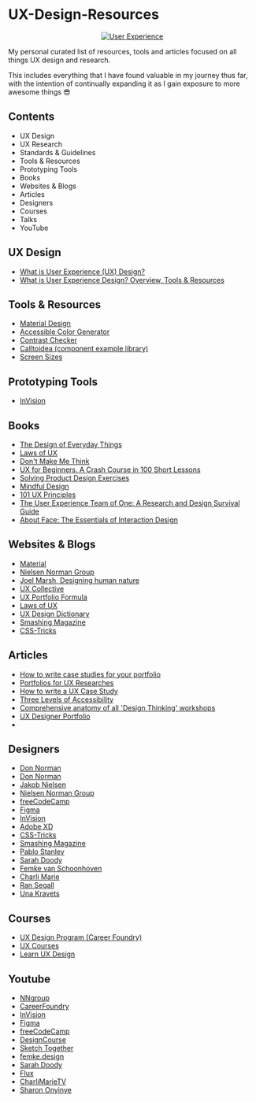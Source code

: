 # UX-Design-Resources

<p align="center">
  <a href="https://www.rapidops.com/blog/user-experience-for-designing-enterprise-application/">
    <img src="https://www.rapidops.com/static/d587eab703a7938a81b645bae4989cf7/d8255/Importance-of-User-Experience1.jpg" alt="User Experience"/>
  </a>
</p>

My personal curated list of resources, tools and articles focused on all things UX design and research. 

This includes everything that I have found valuable in my journey thus far, with the intention of continually expanding it as I gain exposure to more awesome things 😎

## Contents

* UX Design
* UX Research
* Standards & Guidelines
* Tools & Resources
* Prototyping Tools
* Books
* Websites & Blogs
* Articles
* Designers
* Courses
* Talks
* YouTube


## UX Design

* [What is User Experience (UX) Design?](https://careerfoundry.com/en/blog/ux-design/what-is-user-experience-ux-design-everything-you-need-to-know-to-get-started/)
* [What is User Experience Design? Overview, Tools & Resources](https://www.smashingmagazine.com/2010/10/what-is-user-experience-design-overview-tools-and-resources/)

## Tools & Resources

* [Material Design](https://material.io/design)
* [Accessible Color Generator](https://learnui.design/tools/accessible-color-generator.html)
* [Contrast Checker](https://contrastchecker.com/)
* [Calltoidea (component example library)](https://www.calltoidea.com/)
* [Screen Sizes](https://screensiz.es/phone)

## Prototyping Tools

* [InVision](https://www.invisionapp.com/)

## Books

* [The Design of Everyday Things](https://www.nngroup.com/books/design-everyday-things-revised/)
* [Laws of UX](https://lawsofux.com/book/)
* [Don't Make Me Think](https://sensible.com/dont-make-me-think/)
* [UX for Beginners. A Crash Course in 100 Short Lessons](https://www.oreilly.com/library/view/ux-for-beginners/9781491912676/)
* [Solving Product Design Exercises](https://productdesigninterview.com/)
* [Mindful Design](https://mindfuldesign.xyz/)
* [101 UX Principles](https://www.oreilly.com/library/view/101-ux-principles/9781788837361/)
* [The User Experience Team of One: A Research and Design Survival Guide](https://www.goodreads.com/book/show/18177290-the-user-experience-team-of-one)
* [About Face: The Essentials of Interaction Design](https://www.wiley.com/en-au/About+Face%3A+The+Essentials+of+Interaction+Design%2C+4th+Edition-p-9781118766576)

## Websites & Blogs

* [Material](https://material.io/)
* [Nielsen Norman Group](https://www.nngroup.com/)
* [Joel Marsh, Designing human nature](https://www.joelmarsh.com/)
* [UX Collective](https://uxdesign.cc/)
* [UX Portfolio Formula](https://www.uxportfolioformula.com/)
* [Laws of UX](https://lawsofux.com/)
* [UX Design Dictionary](https://blog.pine.design/ux-design-dictionary/)
* [Smashing Magazine](https://www.smashingmagazine.com/)
* [CSS-Tricks](https://css-tricks.com/)

## Articles

* [How to write case studies for your portfolio](https://www.semplice.com/how-to-write-case-studies-for-your-portfolio)
* [Portfolios for UX Researches](https://www.nngroup.com/articles/ux-researcher-portfolio/)
* [How to write a UX Case Study](https://www.invisionapp.com/inside-design/how-to-write-a-ux-case-study/)
* [Three Levels of Accessibility](https://uxdesign.cc/the-three-levels-of-accessibility-cd1f8a70a883)
* [Comprehensive anatomy of all 'Design Thinking' workshops](https://uxdesign.cc/comprehensive-anatomy-of-all-ux-design-thinking-workshops-c416706cd3e2)
* [UX Designer Portfolio](https://blog.uxfol.io/ux-designer-portfolio/)
* 

## Designers

* [Don Norman](https://www.linkedin.com/in/donnorman/)
* [Don Norman](https://twitter.com/jnd1er)
* [Jakob Nielsen](https://www.linkedin.com/in/jakobnielsenphd/)
* [Nielsen Norman Group](https://twitter.com/NNgroup)
* [freeCodeCamp](https://twitter.com/freeCodeCamp)
* [Figma](https://twitter.com/figmadesign)
* [InVision](https://twitter.com/InVisionApp)
* [Adobe XD](https://twitter.com/AdobeXD)
* [CSS-Tricks](https://twitter.com/css)
* [Smashing Magazine](https://twitter.com/smashingmag)
* [Pablo Stanley](https://twitter.com/pablostanley)
* [Sarah Doody](https://www.linkedin.com/in/sarahdoody/)
* [Femke van Schoonhoven](https://twitter.com/femkesvs)
* [Charli Marie](https://twitter.com/charliprangley)
* [Ran Segall](https://twitter.com/ransegall)
* [Una Kravets](https://twitter.com/Una)


## Courses 

* [UX Design Program (Career Foundry)](https://careerfoundry.com/en/courses/become-a-ux-designer/)
* [UX Courses](https://www.sarahdoody.com/ux-courses/)
* [Learn UX Design](https://learnui.design/courses/learn-ux-design.html)


## Youtube

* [NNgroup](https://www.youtube.com/channel/UC2oCugzU6W8-h95W7eBTUEg)
* [CareerFoundry](https://www.youtube.com/user/careerfoundry)
* [InVision](https://www.youtube.com/channel/UCndfHdRdEiGOyCOgxQ4W9YQ)
* [Figma](https://www.youtube.com/channel/UCQsVmhSa4X-G3lHlUtejzLA)
* [freeCodeCamp](https://www.youtube.com/channel/UC8butISFwT-Wl7EV0hUK0BQ)
* [DesignCourse](https://www.youtube.com/channel/UCVyRiMvfUNMA1UPlDPzG5Ow)
* [Sketch Together](https://www.youtube.com/channel/UCZHkx_OyRXHb1D3XTqOidRw)
* [femke.design](https://www.youtube.com/channel/UCWUGGwfTfJ0-2jUS3dZqOJA)
* [Sarah Doody](https://www.youtube.com/channel/UCxM6G42vmI752f60od3Gypw)
* [Flux](https://www.youtube.com/channel/UCN7dywl5wDxTu1RM3eJ_h9Q)
* [CharliMarieTV](https://www.youtube.com/channel/UCScRSwdX0t31gjk3MYXIuYQ)
* [Sharon Onyinye](https://www.youtube.com/channel/UCBgJ7yrU2sdhl4JWUNhnj2w)
